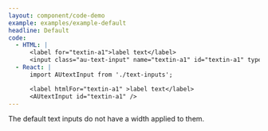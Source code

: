 ```yaml
---
layout: component/code-demo
example: examples/example-default
headline: Default
code:
  - HTML: |
      <label for="textin-a1">label text</label>
      <input class="au-text-input" name="textin-a1" id="textin-a1" type="text" value="value">
  - React: |
      import AUtextInput from './text-inputs';

      <label htmlFor="textin-a1" >label text</label>
      <AUtextInput id="textin-a1" />
---
```


The default text inputs do not have a width applied to them.
